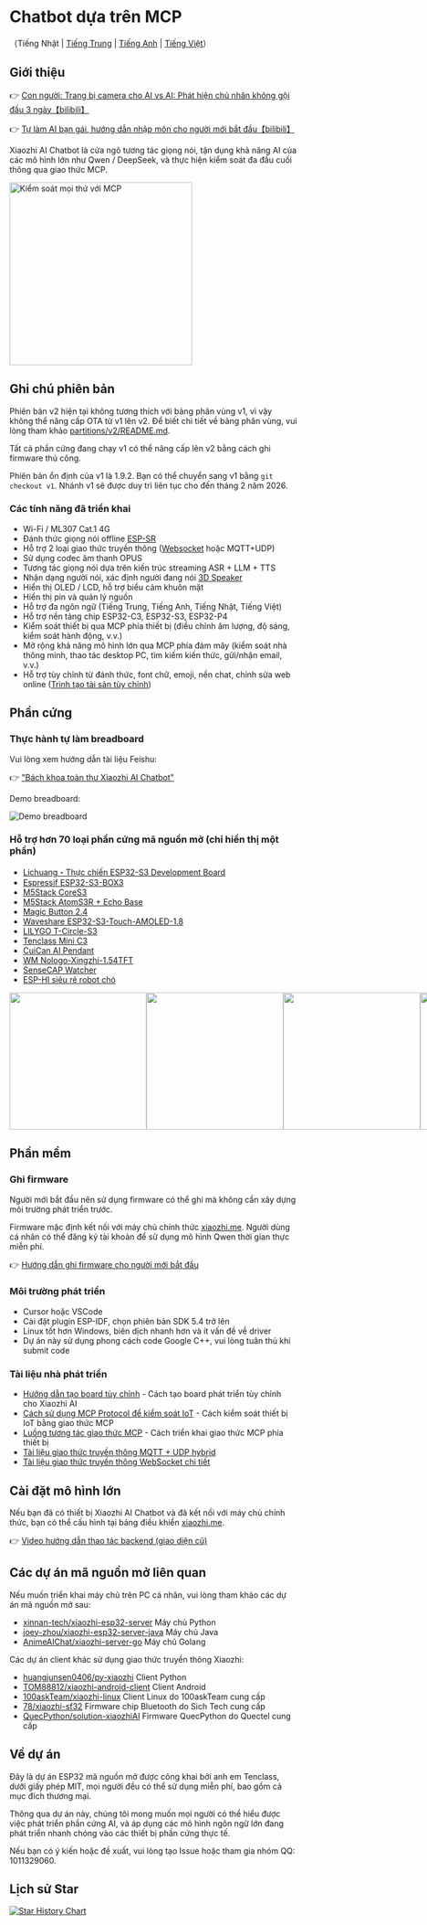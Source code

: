 # Chatbot dựa trên MCP

（Tiếng Nhật | [Tiếng Trung](README.md) | [Tiếng Anh](README_en.md) | [Tiếng Việt](README_vn.md)）

## Giới thiệu

👉 [Con người: Trang bị camera cho AI vs AI: Phát hiện chủ nhân không gội đầu 3 ngày【bilibili】](https://www.bilibili.com/video/BV1bpjgzKEhd/)

👉 [Tự làm AI bạn gái, hướng dẫn nhập môn cho người mới bắt đầu【bilibili】](https://www.bilibili.com/video/BV1XnmFYLEJN/)

Xiaozhi AI Chatbot là cửa ngõ tương tác giọng nói, tận dụng khả năng AI của các mô hình lớn như Qwen / DeepSeek, và thực hiện kiểm soát đa đầu cuối thông qua giao thức MCP.

<img src="docs/mcp-based-graph.jpg" alt="Kiểm soát mọi thứ với MCP" width="320">

## Ghi chú phiên bản

Phiên bản v2 hiện tại không tương thích với bảng phân vùng v1, vì vậy không thể nâng cấp OTA từ v1 lên v2. Để biết chi tiết về bảng phân vùng, vui lòng tham khảo [partitions/v2/README.md](partitions/v2/README.md).

Tất cả phần cứng đang chạy v1 có thể nâng cấp lên v2 bằng cách ghi firmware thủ công.

Phiên bản ổn định của v1 là 1.9.2. Bạn có thể chuyển sang v1 bằng `git checkout v1`. Nhánh v1 sẽ được duy trì liên tục cho đến tháng 2 năm 2026.

### Các tính năng đã triển khai

- Wi-Fi / ML307 Cat.1 4G
- Đánh thức giọng nói offline [ESP-SR](https://github.com/espressif/esp-sr)
- Hỗ trợ 2 loại giao thức truyền thông ([Websocket](docs/websocket.md) hoặc MQTT+UDP)
- Sử dụng codec âm thanh OPUS
- Tương tác giọng nói dựa trên kiến trúc streaming ASR + LLM + TTS
- Nhận dạng người nói, xác định người đang nói [3D Speaker](https://github.com/modelscope/3D-Speaker)
- Hiển thị OLED / LCD, hỗ trợ biểu cảm khuôn mặt
- Hiển thị pin và quản lý nguồn
- Hỗ trợ đa ngôn ngữ (Tiếng Trung, Tiếng Anh, Tiếng Nhật, Tiếng Việt)
- Hỗ trợ nền tảng chip ESP32-C3, ESP32-S3, ESP32-P4
- Kiểm soát thiết bị qua MCP phía thiết bị (điều chỉnh âm lượng, độ sáng, kiểm soát hành động, v.v.)
- Mở rộng khả năng mô hình lớn qua MCP phía đám mây (kiểm soát nhà thông minh, thao tác desktop PC, tìm kiếm kiến thức, gửi/nhận email, v.v.)
- Hỗ trợ tùy chỉnh từ đánh thức, font chữ, emoji, nền chat, chỉnh sửa web online ([Trình tạo tài sản tùy chỉnh](https://github.com/78/xiaozhi-assets-generator))

## Phần cứng

### Thực hành tự làm breadboard

Vui lòng xem hướng dẫn tài liệu Feishu:

👉 ["Bách khoa toàn thư Xiaozhi AI Chatbot"](https://ccnphfhqs21z.feishu.cn/wiki/F5krwD16viZoF0kKkvDcrZNYnhb?from=from_copylink)

Demo breadboard:

![Demo breadboard](docs/v1/wiring2.jpg)

### Hỗ trợ hơn 70 loại phần cứng mã nguồn mở (chỉ hiển thị một phần)

- <a href="https://oshwhub.com/li-chuang-kai-fa-ban/li-chuang-shi-zhan-pai-esp32-s3-kai-fa-ban" target="_blank" title="Lichuang・Thực chiến ESP32-S3 Development Board">Lichuang・Thực chiến ESP32-S3 Development Board</a>
- <a href="https://github.com/espressif/esp-box" target="_blank" title="Espressif ESP32-S3-BOX3">Espressif ESP32-S3-BOX3</a>
- <a href="https://docs.m5stack.com/zh_CN/core/CoreS3" target="_blank" title="M5Stack CoreS3">M5Stack CoreS3</a>
- <a href="https://docs.m5stack.com/en/atom/Atomic%20Echo%20Base" target="_blank" title="AtomS3R + Echo Base">M5Stack AtomS3R + Echo Base</a>
- <a href="https://gf.bilibili.com/item/detail/1108782064" target="_blank" title="Magic Button 2.4">Magic Button 2.4</a>
- <a href="https://www.waveshare.net/shop/ESP32-S3-Touch-AMOLED-1.8.htm" target="_blank" title="Waveshare ESP32-S3-Touch-AMOLED-1.8">Waveshare ESP32-S3-Touch-AMOLED-1.8</a>
- <a href="https://github.com/Xinyuan-LilyGO/T-Circle-S3" target="_blank" title="LILYGO T-Circle-S3">LILYGO T-Circle-S3</a>
- <a href="https://oshwhub.com/tenclass01/xmini_c3" target="_blank" title="Tenclass Mini C3">Tenclass Mini C3</a>
- <a href="https://oshwhub.com/movecall/cuican-ai-pendant-lights-up-y" target="_blank" title="Movecall CuiCan ESP32S3">CuiCan AI Pendant</a>
- <a href="https://github.com/WMnologo/xingzhi-ai" target="_blank" title="WM Nologo-Xingzhi-1.54">WM Nologo-Xingzhi-1.54TFT</a>
- <a href="https://www.seeedstudio.com/SenseCAP-Watcher-W1-A-p-5979.html" target="_blank" title="SenseCAP Watcher">SenseCAP Watcher</a>
- <a href="https://www.bilibili.com/video/BV1BHJtz6E2S/" target="_blank" title="ESP-HI siêu rẻ robot chó">ESP-HI siêu rẻ robot chó</a>

<div style="display: flex; justify-content: space-between;">
  <a href="docs/v1/lichuang-s3.jpg" target="_blank" title="立創・実戦派 ESP32-S3 開発ボード">
    <img src="docs/v1/lichuang-s3.jpg" width="240" />
  </a>
  <a href="docs/v1/espbox3.jpg" target="_blank" title="楽鑫 ESP32-S3-BOX3">
    <img src="docs/v1/espbox3.jpg" width="240" />
  </a>
  <a href="docs/v1/m5cores3.jpg" target="_blank" title="M5Stack CoreS3">
    <img src="docs/v1/m5cores3.jpg" width="240" />
  </a>
  <a href="docs/v1/atoms3r.jpg" target="_blank" title="AtomS3R + Echo Base">
    <img src="docs/v1/atoms3r.jpg" width="240" />
  </a>
  <a href="docs/v1/magiclick.jpg" target="_blank" title="マジックボタン2.4">
    <img src="docs/v1/magiclick.jpg" width="240" />
  </a>
  <a href="docs/v1/waveshare.jpg" target="_blank" title="微雪電子 ESP32-S3-Touch-AMOLED-1.8">
    <img src="docs/v1/waveshare.jpg" width="240" />
  </a>
  <a href="docs/v1/lilygo-t-circle-s3.jpg" target="_blank" title="LILYGO T-Circle-S3">
    <img src="docs/v1/lilygo-t-circle-s3.jpg" width="240" />
  </a>
  <a href="docs/v1/xmini-c3.jpg" target="_blank" title="エビ兄さん Mini C3">
    <img src="docs/v1/xmini-c3.jpg" width="240" />
  </a>
  <a href="docs/v1/movecall-cuican-esp32s3.jpg" target="_blank" title="CuiCan">
    <img src="docs/v1/movecall-cuican-esp32s3.jpg" width="240" />
  </a>
  <a href="docs/v1/wmnologo_xingzhi_1.54.jpg" target="_blank" title="無名科技Nologo-星智-1.54">
    <img src="docs/v1/wmnologo_xingzhi_1.54.jpg" width="240" />
  </a>
  <a href="docs/v1/sensecap_watcher.jpg" target="_blank" title="SenseCAP Watcher">
    <img src="docs/v1/sensecap_watcher.jpg" width="240" />
  </a>
  <a href="docs/v1/esp-hi.jpg" target="_blank" title="ESP-HI 超低コストロボット犬">
    <img src="docs/v1/esp-hi.jpg" width="240" />
  </a>
</div>

## Phần mềm

### Ghi firmware

Người mới bắt đầu nên sử dụng firmware có thể ghi mà không cần xây dựng môi trường phát triển trước.

Firmware mặc định kết nối với máy chủ chính thức [xiaozhi.me](https://xiaozhi.me). Người dùng cá nhân có thể đăng ký tài khoản để sử dụng mô hình Qwen thời gian thực miễn phí.

👉 [Hướng dẫn ghi firmware cho người mới bắt đầu](https://ccnphfhqs21z.feishu.cn/wiki/Zpz4wXBtdimBrLk25WdcXzxcnNS)

### Môi trường phát triển

- Cursor hoặc VSCode
- Cài đặt plugin ESP-IDF, chọn phiên bản SDK 5.4 trở lên
- Linux tốt hơn Windows, biên dịch nhanh hơn và ít vấn đề về driver
- Dự án này sử dụng phong cách code Google C++, vui lòng tuân thủ khi submit code

### Tài liệu nhà phát triển

- [Hướng dẫn tạo board tùy chỉnh](docs/custom-board.md) - Cách tạo board phát triển tùy chỉnh cho Xiaozhi AI
- [Cách sử dụng MCP Protocol để kiểm soát IoT](docs/mcp-usage.md) - Cách kiểm soát thiết bị IoT bằng giao thức MCP
- [Luồng tương tác giao thức MCP](docs/mcp-protocol.md) - Cách triển khai giao thức MCP phía thiết bị
- [Tài liệu giao thức truyền thông MQTT + UDP hybrid](docs/mqtt-udp.md)
- [Tài liệu giao thức truyền thông WebSocket chi tiết](docs/websocket.md)

## Cài đặt mô hình lớn

Nếu bạn đã có thiết bị Xiaozhi AI Chatbot và đã kết nối với máy chủ chính thức, bạn có thể cấu hình tại bảng điều khiển [xiaozhi.me](https://xiaozhi.me).

👉 [Video hướng dẫn thao tác backend (giao diện cũ)](https://www.bilibili.com/video/BV1jUCUY2EKM/)

## Các dự án mã nguồn mở liên quan

Nếu muốn triển khai máy chủ trên PC cá nhân, vui lòng tham khảo các dự án mã nguồn mở sau:

- [xinnan-tech/xiaozhi-esp32-server](https://github.com/xinnan-tech/xiaozhi-esp32-server) Máy chủ Python
- [joey-zhou/xiaozhi-esp32-server-java](https://github.com/joey-zhou/xiaozhi-esp32-server-java) Máy chủ Java
- [AnimeAIChat/xiaozhi-server-go](https://github.com/AnimeAIChat/xiaozhi-server-go) Máy chủ Golang

Các dự án client khác sử dụng giao thức truyền thông Xiaozhi:

- [huangjunsen0406/py-xiaozhi](https://github.com/huangjunsen0406/py-xiaozhi) Client Python
- [TOM88812/xiaozhi-android-client](https://github.com/TOM88812/xiaozhi-android-client) Client Android
- [100askTeam/xiaozhi-linux](http://github.com/100askTeam/xiaozhi-linux) Client Linux do 100askTeam cung cấp
- [78/xiaozhi-sf32](https://github.com/78/xiaozhi-sf32) Firmware chip Bluetooth do Sich Tech cung cấp
- [QuecPython/solution-xiaozhiAI](https://github.com/QuecPython/solution-xiaozhiAI) Firmware QuecPython do Quectel cung cấp

## Về dự án

Đây là dự án ESP32 mã nguồn mở được công khai bởi anh em Tenclass, dưới giấy phép MIT, mọi người đều có thể sử dụng miễn phí, bao gồm cả mục đích thương mại.

Thông qua dự án này, chúng tôi mong muốn mọi người có thể hiểu được việc phát triển phần cứng AI, và áp dụng các mô hình ngôn ngữ lớn đang phát triển nhanh chóng vào các thiết bị phần cứng thực tế.

Nếu bạn có ý kiến hoặc đề xuất, vui lòng tạo Issue hoặc tham gia nhóm QQ: 1011329060.

## Lịch sử Star

<a href="https://star-history.com/#78/xiaozhi-esp32&Date">
 <picture>
   <source media="(prefers-color-scheme: dark)" srcset="https://api.star-history.com/svg?repos=78/xiaozhi-esp32&type=Date&theme=dark" />
   <source media="(prefers-color-scheme: light)" srcset="https://api.star-history.com/svg?repos=78/xiaozhi-esp32&type=Date" />
   <img alt="Star History Chart" src="https://api.star-history.com/svg?repos=78/xiaozhi-esp32&type=Date" />
 </picture>
</a> 

